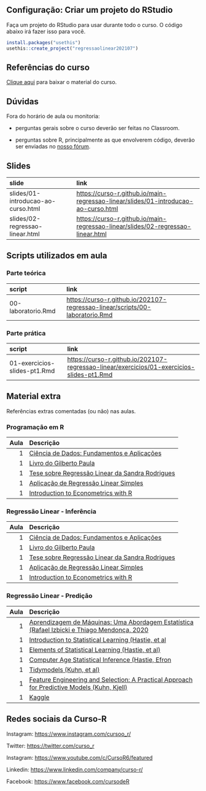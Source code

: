 
<!-- README.md is generated from README.Rmd. Please edit that file -->

## Configuração: Criar um projeto do RStudio

Faça um projeto do RStudio para usar durante todo o curso. O código
abaixo irá fazer isso para você.

``` r
install.packages("usethis")
usethis::create_project("regressaolinear202107")
```

## Referências do curso

[Clique
aqui](https://github.com/curso-r/main-regressao-linear/raw/master/material_do_curso.zip)
para baixar o material do curso.

## Dúvidas

Fora do horário de aula ou monitoria:

-   perguntas gerais sobre o curso deverão ser feitas no Classroom.

-   perguntas sobre R, principalmente as que envolverem código, deverão
    ser enviadas no [nosso fórum](https://discourse.curso-r.com/).

## Slides

| slide                              | link                                                                                 |
|:-----------------------------------|:-------------------------------------------------------------------------------------|
| slides/01-introducao-ao-curso.html | <https://curso-r.github.io/main-regressao-linear/slides/01-introducao-ao-curso.html> |
| slides/02-regressao-linear.html    | <https://curso-r.github.io/main-regressao-linear/slides/02-regressao-linear.html>    |

## Scripts utilizados em aula

### Parte teórica

| script             | link                                                                           |
|:-------------------|:-------------------------------------------------------------------------------|
| 00-laboratorio.Rmd | <https://curso-r.github.io/202107-regressao-linear/scripts/00-laboratorio.Rmd> |

### Parte prática

| script                       | link                                                                                        |
|:-----------------------------|:--------------------------------------------------------------------------------------------|
| 01-exercicios-slides-pt1.Rmd | <https://curso-r.github.io/202107-regressao-linear/exercicios/01-exercicios-slides-pt1.Rmd> |

## Material extra

Referências extras comentadas (ou não) nas aulas.

### Programação em R

| Aula | Descrição                                                                                                                                                                                                                                                                     |
|-----:|:------------------------------------------------------------------------------------------------------------------------------------------------------------------------------------------------------------------------------------------------------------------------------|
|    1 | [Ciência de Dados: Fundamentos e Aplicações](https://curso-r.github.io/main-regressao-linear/referencias/Ci%C3%AAncia%20de%20Dados.%20Fundamentos%20e%20Aplica%C3%A7%C3%B5es.%20Vers%C3%A3o%20parcial%20preliminar.%20maio%20Pedro%20A.%20Morettin%20Julio%20M.%20Singer.pdf) |
|    1 | [Livro do Gilberto Paula](https://www.ime.usp.br/~giapaula/texto_2013.pdf)                                                                                                                                                                                                    |
|    1 | [Tese sobre Regressão Linear da Sandra Rodrigues](https://ubibliorum.ubi.pt/bitstream/10400.6/1869/1/Tese%20Sandra%20Rodrigues.pdf)                                                                                                                                           |
|    1 | [Aplicação de Regressão Linear Simples](https://www.ime.usp.br/~giapaula/slides_exemplo_cfoguete.pdf)                                                                                                                                                                         |
|    1 | [Introduction to Econometrics with R](https://www.econometrics-with-r.org/6-5-the-distribution-of-the-ols-estimators-in-multiple-regression.html)                                                                                                                             |

### Regressão Linear - Inferência

| Aula | Descrição                                                                                                                                                                                                                                                                     |
|-----:|:------------------------------------------------------------------------------------------------------------------------------------------------------------------------------------------------------------------------------------------------------------------------------|
|    1 | [Ciência de Dados: Fundamentos e Aplicações](https://curso-r.github.io/main-regressao-linear/referencias/Ci%C3%AAncia%20de%20Dados.%20Fundamentos%20e%20Aplica%C3%A7%C3%B5es.%20Vers%C3%A3o%20parcial%20preliminar.%20maio%20Pedro%20A.%20Morettin%20Julio%20M.%20Singer.pdf) |
|    1 | [Livro do Gilberto Paula](https://www.ime.usp.br/~giapaula/texto_2013.pdf)                                                                                                                                                                                                    |
|    1 | [Tese sobre Regressão Linear da Sandra Rodrigues](https://ubibliorum.ubi.pt/bitstream/10400.6/1869/1/Tese%20Sandra%20Rodrigues.pdf)                                                                                                                                           |
|    1 | [Aplicação de Regressão Linear Simples](https://www.ime.usp.br/~giapaula/slides_exemplo_cfoguete.pdf)                                                                                                                                                                         |
|    1 | [Introduction to Econometrics with R](https://www.econometrics-with-r.org/6-5-the-distribution-of-the-ols-estimators-in-multiple-regression.html)                                                                                                                             |

### Regressão Linear - Predição

| Aula | Descrição                                                                                                                             |
|-----:|:--------------------------------------------------------------------------------------------------------------------------------------|
|    1 | [Aprendizagem de Máquinas: Uma Abordagem Estatística (Rafael Izbicki e Thiago Mendonça, 2020](http://www.rizbicki.ufscar.br/AME.pdf)  |
|    1 | [Introduction to Statistical Learning (Hastie, et al](https://www.ime.unicamp.br/~dias/Intoduction%20to%20Statistical%20Learning.pdf) |
|    1 | [Elements of Statistical Learning (Hastie, et al)](https://web.stanford.edu/~hastie/Papers/ESLII.pdf)                                 |
|    1 | [Computer Age Statistical Inference (Hastie, Efron](https://web.stanford.edu/~hastie/CASI_files/PDF/casi.pdf)                         |
|    1 | [Tidymodels (Kuhn, et al)](https://www.tidymodels.org/)                                                                               |
|    1 | [Feature Engineering and Selection: A Practical Approach for Predictive Models (Kuhn, Kjell)](http://www.feat.engineering/)           |
|    1 | [Kaggle](https://www.kaggle.com/)                                                                                                     |

## Redes sociais da Curso-R

Instagram: <https://www.instagram.com/cursoo_r/>

Twitter: <https://twitter.com/curso_r>

Instagram: <https://www.youtube.com/c/CursoR6/featured>

Linkedin: <https://www.linkedin.com/company/curso-r/>

Facebook: <https://www.facebook.com/cursodeR>
